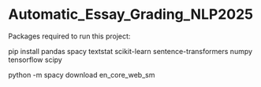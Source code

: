 # Automatic_Essay_Grading_NLP2025
Packages required to run this project:

pip install pandas spacy textstat scikit-learn sentence-transformers numpy tensorflow scipy

python -m spacy download en_core_web_sm
